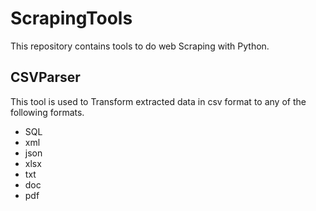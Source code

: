 # ScrapingTools

This repository contains tools to do web Scraping with Python. 

## CSVParser
This tool is used to Transform extracted data in csv format to any of the following formats.  
- SQL
- xml
- json
- xlsx
- txt
- doc
- pdf

